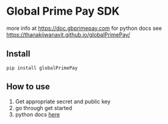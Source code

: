 # Global Prime Pay SDK





more info at https://doc.gbprimepay.com
for python docs see https://thanakijwanavit.github.io/globalPrimePay/

## Install

`pip install globalPrimePay`

## How to use

1. Get appropriate secret and public key
2. go through get started
3. python docs [here](https://thanakijwanavit.github.io/globalPrimePay/)
